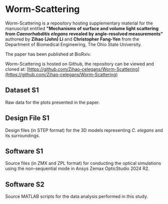 # Worm-Scattering

Worm-Scattering is a repository hosting supplementary material for the manuscript entitled **"Mechanisms of surface and volume light
scattering from *Caenorhabditis elegans* revealed by angle-resolved measurements"** authored by **Zihao (John) Li** and **Christopher Fang-Yen** from the Department of Biomedical Engineering, The Ohio State University.
    
The paper has been published at BioRxiv.

Worm-Scattering is hosted on Github, the repository can be viewed and cloned at:
    [https://github.com/Zihao-celegans/Worm-Scattering](https://github.com/Zihao-celegans/Worm-Scattering)

## Dataset S1
Raw data for the plots presented in the paper.
## Design File S1
Design files (in STEP format) for the 3D models representing *C. elegans* and its surroundings.
## Software S1
Source files (in ZMX and ZPL format) for conducting the optical simulations using the non-sequential mode in Ansys Zemax OpticStudio 2024 R2.
## Software S2
Source MATLAB scripts for the data analysis performed in this study.
